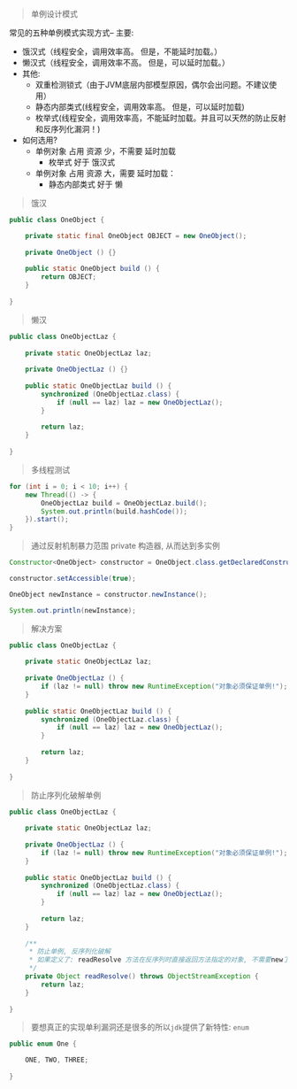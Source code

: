 > 单例设计模式

常见的五种单例模式实现方式– 主要: 

* 饿汉式（线程安全，调用效率高。 但是，不能延时加载。）
* 懒汉式（线程安全，调用效率不高。 但是，可以延时加载。）
* 其他: 
  * 双重检测锁式（由于JVM底层内部模型原因，偶尔会出问题。不建议使用）
  * 静态内部类式(线程安全，调用效率高。 但是，可以延时加载)
  * 枚举式(线程安全，调用效率高，不能延时加载。并且可以天然的防止反射和反序列化漏洞！)
* 如何选用?
  * 单例对象 占用 资源 少，不需要 延时加载
    * 枚举式 好于 饿汉式
  * 单例对象 占用 资源 大，需要 延时加载：
    * 静态内部类式 好于 懒

> 饿汉

```java
public class OneObject {

	private static final OneObject OBJECT = new OneObject();
	
	private OneObject () {}
	
	public static OneObject build () {
		return OBJECT;
	}
	
}
```

> 懒汉

```java
public class OneObjectLaz {
	
	private static OneObjectLaz laz;
	
	private OneObjectLaz () {}
	
	public static OneObjectLaz build () {
		synchronized (OneObjectLaz.class) {
			if (null == laz) laz = new OneObjectLaz();
		}
		
		return laz;
	}
	
}
```

> 多线程测试

```java
for (int i = 0; i < 10; i++) {
    new Thread(() -> {
        OneObjectLaz build = OneObjectLaz.build();
        System.out.println(build.hashCode());
    }).start();
}
```

> 通过反射机制暴力范围 private 构造器, 从而达到多实例

```java
Constructor<OneObject> constructor = OneObject.class.getDeclaredConstructor();

constructor.setAccessible(true);

OneObject newInstance = constructor.newInstance();

System.out.println(newInstance);
```

> 解决方案

```java
public class OneObjectLaz {
	
	private static OneObjectLaz laz;
	
	private OneObjectLaz () {
		if (laz != null) throw new RuntimeException("对象必须保证单例!");
	}
	
	public static OneObjectLaz build () {
		synchronized (OneObjectLaz.class) {
			if (null == laz) laz = new OneObjectLaz();
		}
		
		return laz;
	}
	
}
```

> 防止序列化破解单例

```java
public class OneObjectLaz {
	
	private static OneObjectLaz laz;
	
	private OneObjectLaz () {
		if (laz != null) throw new RuntimeException("对象必须保证单例!");
	}
	
	public static OneObjectLaz build () {
		synchronized (OneObjectLaz.class) {
			if (null == laz) laz = new OneObjectLaz();
		}
		
		return laz;
	}
	
	/**
	 * 防止单例, 反序列化破解
	 * 如果定义了: readResolve 方法在反序列时直接返回方法指定的对象, 不需要new了
	 */
	private Object readResolve() throws ObjectStreamException {
		return laz;
	}
	
}
```

> 要想真正的实现单利漏洞还是很多的所以`jdk`提供了新特性: `enum`

```java
public enum One {

	ONE, TWO, THREE;
	
}
```

